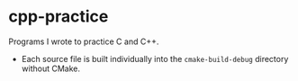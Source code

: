 # cpp-practice
Programs I wrote to practice C and C++.

 - Each source file is built individually into the `cmake-build-debug` directory without CMake.